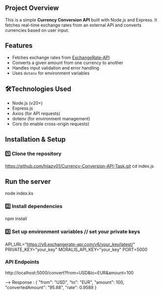 ## Project Overview
This is a simple **Currency Conversion API** built with Node.js and Express. It fetches real-time exchange rates from an external API and converts currencies based on user input.

## Features
- Fetches exchange rates from [ExchangeRate-API](https://www.exchangerate-api.com/)
- Converts a given amount from one currency to another
- Handles input validation and error handling
- Uses `dotenv` for environment variables

## 🛠Technologies Used
- Node.js (v20+)
- Express.js
- Axios (for API requests)
- dotenv (for environment management)
- Cors (to enable cross-origin requests)

## Installation & Setup
### 1️⃣ Clone the repository
https://github.com/hijazy01/Currency-Conversion-API-Task.git
cd index.js

## Run the server
node index.ks 

### 2️⃣ Install dependencies
npm install

### 3️⃣ Set up environment variables // set your private keys
API_URL="https://v6.exchangerate-api.com/v6/your_key/latest/"
PRIVATE_KEY="your_key"
MORALIS_API_KEY="your_key"
PORT=5000

### API Endpoints
http://localhost:5000/convert?from=USD&to=EUR&amount=100

--> Response : 
{
  "from": "USD",
  "to": "EUR",
  "amount": 100,
  "convertedAmount": "95.88",
  "rate": 0.9588
}

